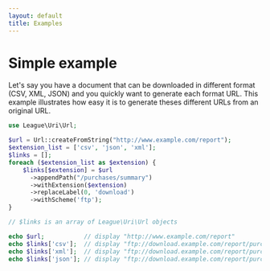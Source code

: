 ```yaml
---
layout: default
title: Examples
---
```


# Simple example

Let's say you have a document that can be downloaded in different format (CSV, XML, JSON) and you quickly want to generate each format URL. This example illustrates how easy it is to generate theses different URLs from an original URL.

~~~php
use League\Uri\Url;

$url = Url::createFromString("http://www.example.com/report");
$extension_list = ['csv', 'json', 'xml'];
$links = [];
foreach ($extension_list as $extension) {
    $links[$extension] = $url
      ->appendPath("/purchases/summary")
      ->withExtension($extension)
      ->replaceLabel(0, 'download')
      ->withScheme('ftp');
}

// $links is an array of League\Uri\Url objects

echo $url;           // display "http://www.example.com/report"
echo $links['csv'];  // display "ftp://download.example.com/report/purchases/summary.csv"
echo $links['xml'];  // display "ftp://download.example.com/report/purchases/summary.xml"
echo $links['json']; // display "ftp://download.example.com/report/purchases/summary.json"
~~~
